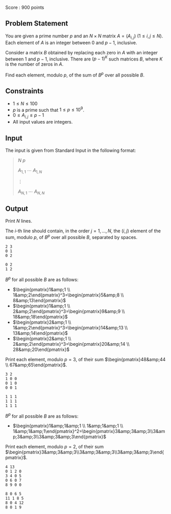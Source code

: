 Score : $900$ points

## Problem Statement

You are given a prime number $p$ and an $N \times N$ matrix $A = (A_{i,j})$ ($1\leq i,j\leq N$). Each element of $A$ is an integer between $0$ and $p-1$, inclusive.

Consider a matrix $B$ obtained by replacing each zero in $A$ with an integer between $1$ and $p-1$, inclusive. There are $(p-1)^K$ such matrices $B$, where $K$ is the number of zeros in $A$.

Find each element, modulo $p$, of the sum of $B^p$ over all possible $B$.

## Constraints

- $1 \leq N \leq 100$
- $p$ is a prime such that $1 \leq p \leq 10^9$.
- $0 \leq A_{i,j} \leq p-1$
- All input values are integers.

## Input

The input is given from Standard Input in the following format:

> $N$ $p$
> 
> $A_{1,1}$ $\cdots$ $A_{1,N}$
> 
> $\vdots$
> 
> $A_{N,1}$ $\cdots$ $A_{N,N}$

## Output

Print $N$ lines.

The $i$-th line should contain, in the order $j=1,\ldots,N$, the $(i,j)$ element of the sum, modulo $p$, of $B^p$ over all possible $B$, separated by spaces.

```input1
2 3
0 1
0 2
```

```output1
0 2
1 2
```

$B^p$ for all possible $B$ are as follows:

- $\begin{pmatrix}1&amp;1 \\ 1&amp;2\end{pmatrix}^3=\begin{pmatrix}5&amp;8 \\ 8&amp;13\end{pmatrix}$
- $\begin{pmatrix}1&amp;1 \\ 2&amp;2\end{pmatrix}^3=\begin{pmatrix}9&amp;9 \\ 18&amp;18\end{pmatrix}$
- $\begin{pmatrix}2&amp;1 \\ 1&amp;2\end{pmatrix}^3=\begin{pmatrix}14&amp;13 \\ 13&amp;14\end{pmatrix}$
- $\begin{pmatrix}2&amp;1 \\ 2&amp;2\end{pmatrix}^3=\begin{pmatrix}20&amp;14 \\ 28&amp;20\end{pmatrix}$

Print each element, modulo $p=3$, of their sum $\begin{pmatrix}48&amp;44 \\ 67&amp;65\end{pmatrix}$.

```input2
3 2
1 0 0
0 1 0
0 0 1
```

```output2
1 1 1
1 1 1
1 1 1
```

$B^p$ for all possible $B$ are as follows:

- $\begin{pmatrix}1&amp;1&amp;1 \\ 1&amp;1&amp;1 \\ 1&amp;1&amp;1\end{pmatrix}^2=\begin{pmatrix}3&amp;3&amp;3\\3&amp;3&amp;3\\3&amp;3&amp;3\end{pmatrix}$

Print each element, modulo $p=2$, of their sum $\begin{pmatrix}3&amp;3&amp;3\\3&amp;3&amp;3\\3&amp;3&amp;3\end{pmatrix}$.

```input3
4 13
0 1 2 0
3 4 0 5
0 6 0 7
8 9 0 0
```

```output3
8 0 6 5
11 1 8 5
8 0 4 12
8 0 1 9
```